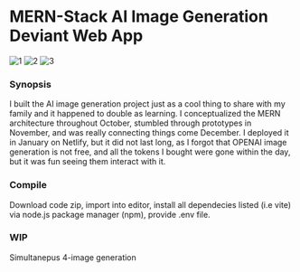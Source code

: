# MERN-Stack AI Image Generation Deviant Web App

![1](https://user-images.githubusercontent.com/97220909/220256691-3da87f81-5077-4d9b-aa33-61ac3dec6689.png)
![2](https://user-images.githubusercontent.com/97220909/220256696-0b083a7d-1fca-417a-a749-72e690377093.png)
![3](https://user-images.githubusercontent.com/97220909/220256698-9573ff6f-f7b5-43a4-b09f-edcbf999d2dd.png)

### Synopsis 
I built the AI image generation project just as a cool thing to share with my family and it happened to double as learning. I conceptualized the MERN architecture throughout October, stumbled through prototypes in November, and was really connecting things come December. I deployed it in January on Netlify, but it did not last long, as I forgot that OPENAI image generation is not free, and all the tokens I bought were gone within the day, but it was fun seeing them interact with it.

### Compile

Download code zip, import into editor, install all dependecies listed (i.e vite) via node.js package manager (npm), provide .env file.

### WIP

Simultanepus 4-image generation
